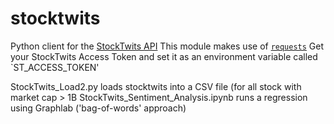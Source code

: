 # stocktwits
Python client for the [StockTwits API](http://stocktwits.com/developers/docs/api)
This module makes use of [`requests`](http://docs.python-requests.org/en/master/)
Get your StockTwits Access Token and set it as an environment variable called `ST_ACCESS_TOKEN'

StockTwits_Load2.py loads stocktwits into a CSV file (for all stock with market cap > 1B
StockTwits_Sentiment_Analysis.ipynb runs a regression using Graphlab ('bag-of-words' approach)
